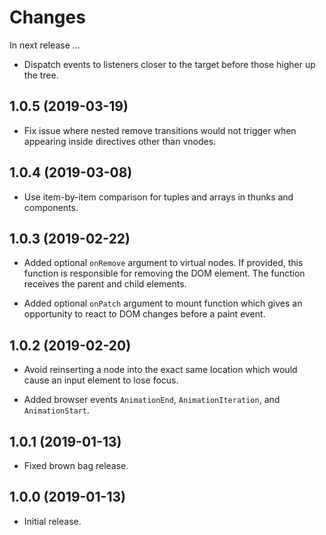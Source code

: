 # Changes

In next release ...

- Dispatch events to listeners closer to the target before those
  higher up the tree.

1.0.5 (2019-03-19)
------------------

- Fix issue where nested remove transitions would not trigger when
  appearing inside directives other than vnodes.

1.0.4 (2019-03-08)
------------------

- Use item-by-item comparison for tuples and arrays in thunks and
  components.

1.0.3 (2019-02-22)
------------------

- Added optional `onRemove` argument to virtual nodes. If provided,
  this function is responsible for removing the DOM element. The
  function receives the parent and child elements.

- Added optional `onPatch` argument to mount function which gives an
  opportunity to react to DOM changes before a paint event.

1.0.2 (2019-02-20)
------------------

- Avoid reinserting a node into the exact same location which would
  cause an input element to lose focus.

- Added browser events `AnimationEnd`, `AnimationIteration`, and
  `AnimationStart`.

1.0.1 (2019-01-13)
------------------

- Fixed brown bag release.


1.0.0 (2019-01-13)
------------------

- Initial release.
